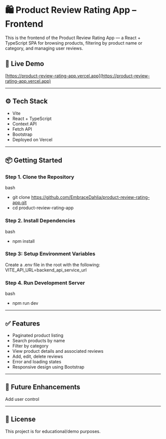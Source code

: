 # 🛍️ Product Review Rating App – Frontend

This is the frontend of the Product Review Rating App — a React + TypeScript SPA for browsing products, filtering by product name or category, and managing user reviews.

## 🔗 Live Demo

[https://product-review-rating-app.vercel.app](https://product-review-rating-app.vercel.app)

---

## ⚙️ Tech Stack

- Vite
- React + TypeScript
- Context API
- Fetch API
- Bootstrap
- Deployed on Vercel

---

## 📦 Getting Started

### Step 1. Clone the Repository
bash
- git clone https://github.com/EmbraceDahlia/product-review-rating-app.git
- cd product-review-rating-app

### Step 2. Install Dependencies
bash
- npm install

### Step 3: Setup Environment Variables
Create a .env file in the root with the following:
VITE_API_URL=backend_api_service_url

### Step 4. Run Development Server
bash
- npm run dev

---

## ✅ Features

- Paginated product listing
- Search products by name
- Filter by category
- View product details and associated reviews
- Add, edit, delete reviews
- Error and loading states
- Responsive design using Bootstrap

---

## 🧪 Future Enhancements
Add user control

---

## 📄 License
This project is for educational/demo purposes.